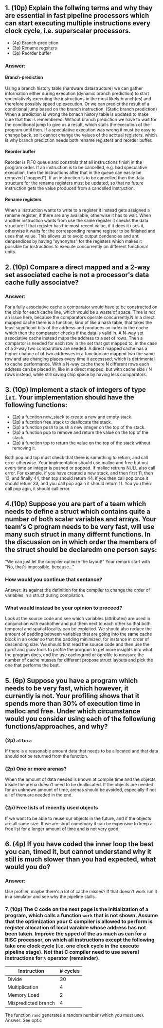## 1. (10p) Explain the follwing terms and why they are essential in fast pipeline processors which can start executing multiple instructions every clock cycle, i.e. superscalar processors.
+ (4p) Branch-prediction
+ (3p) Rename regsiters
+ (3p) Reorder buffer

### Answer:
#### Branch-prediction
Using a branch history table (hardware datastructure) we can gather information either during execution (dynamic branch prediction) to start speculatively executing the instructions in the most likely branch(es) and therefore possibly speed up execution. Or we can predict the result of a conditional jump based on the branch instruction. (Static branch prediction) When a prediction is wrong the brnach history table is updated to make sure that this is remembered. Without branch prediction we have to wait for the conditional jump to give us a result, which stalls the execution of the program until then. If a speculative execution was wrong it must be easy to change back, so it cannot change the values of the acctual registers, which is why branch prediction needs both rename registers and reorder buffer.
#### Reorder buffer
Reorder is FIFO queue and constrols that all instructions finish in the program order. If an instruction is to be cancelled, e.g. bad speculative execution, then the instructions after that in the queue can easily be removed ("popped").
If an instruction is to be cancelled then the data structure for the rename registers must be updated, so that no future instruction gets the value produced from a cancelled instruction.

#### Rename registers
When a instruction wants to write to a register it instead gets assigned a rename register, if there are any available, otherwise it has to wait. When another instruction wants from use the same register it checks the data structure if that register has the most recent value, if it does it uses it, otherwise it waits for the corresponding rename register to be finished and uses that value. This allows us to avoid output dendencies and anti denpendices by having "synonyms" for the registers which makes it possible for instructions to execute concurrently on different functional units.


## 2. (10p) Compare a direct mapped and a 2-way set associated cache is not a processor's data cache fully associatve?
### Answer:
For a fully associative cache a comparator would have to be constructed on the chip for each cache line, which would be a waste of space.
Time is not an issue here, because the comparators operate concurrently.N
In a direct mapped cache there is a function, kind of like a hash table, that takes the least significant bits of the address and produces an index in the cache which then the comparator checks if the data is valid in. 
A N-way set associative cache instead maps the address to a set of rows. Then a compartor is needed for each row in the set that got mapped to, in the case of a 2-way two comparators are needed.
A direct mapped cache has a higher chance of of two addresses in a function are mapped two the same row and are changing places every time it accesssed, which is detrimental to cache performance. With a N-way cache there N different rows each address can be placed in, like in a direct mapped, but with cache size / N rows instead, while still saving chip space by having less comparators.

## 3. (10p) Implement a stack of integers of type `int`. Your implementation should have the following functions:
* (2p) a fucntion new_stack to create a new and empty stack.
* (2p) a fucntion free_stack to deallocate the stack.
* (2p) a function push to push a new integer on the top of the stack.
* (2p) a function pop to remove and return the value on the top of the stack.
* (2p) a function top to return the value on the top of the stack without removing it.

Both pop and top must check that there is something to return, and call error otherwise. Your implmentation should use malloc and free but not every time an integer is pushed or popped. If malloc retruns NULL also call error.
For example, if you have created a new stack, and then first 11, then 13, and finally 44, then top should return 44. if you then call pop once it should retunr 33, and you call pop again it should return 11. You you then call pop agin, it should call error.

## 4.(10p) Suppose you are part of a team which needs to define a struct which contains quite a number of both scalar variables and arrays. Your team's C program needs to be very fast, will use many such struct in many differnt functions. In the discussion on in which order the members of the struct should be declaredm one person says:
"We can just let the compiler optimze the layout!"
Your remark start with "No, that's impossible, because..."
### How would you continue that sentance?
Answer:
Its against the definition for the compiler to change the order of variables in a struct during compilation.

### What would instead be your opinion to proceed?
Look at the source code and see which variables (attributes) are used in conjunction with eachother and put them next to each other so that both temporal and spatial locality can be exploited. We should also reduce the amount of padding between variables that are going into the same cache block in an order so that the padding minimized, for instance in order of descending size. We should first read the source code and then use the gprof and gcov tools to profile the program to get more insights into what the program does, and the use cachegrind or oprofile to measure the number of cache musses for different propose struct layouts and pick the one that performs the best.



## 5. (6p) Suppose you have a program which needs to be very fast, which however, it currently is not. Your profiling shows that it spends more than 30% of execution time in malloc and free. Under which circumstance would you consider using each of the followiung functions/approaches, and why?
### (2p) `alloca`
If there is a reasonable amount data that needs to be allocated and that data should not be returned from the function.
### (2p) One or more arenas?
When the amount of data needed is known at compile time and the objects inside the arena doesn't need to be deallocated. If the objects are needed for an unknown amount of time, arenas should be avoided, especially if not all of them are needed in the end.

### (2p) Free lists of recently used objects
If we want to be able to reuse our objects in the future, and if the objects are all same size. If we are short onmemory it can be expensive to keep a free list for a longer amount of time and is not very good.


## 6. (4p) If you have coded the inner loop the best you can, timed it, but cannot understand why it still is much slower than you had expected, what would you do?
### Answer:
Use profiler, maybe there's a lot of cache misses? If that doesn't work run it in a simulator and see why the pipeline stalls.

### 7. (10p) The C code on the next page is the initialization of a program, which calls a function `work` that is not shown. Assume that the optimization your C compiler is allowed to perform is register allocation of local varaible whose address has not been taken. Improve the spped of the as much as can for a RISC processor, on which all instructions except the following take one clock cycle (i.e. one clock cycle in the execute pipeline stage). Not that C compiler need to use several instructions for `%` operator (remainder).
| Instruction | # cycles |
| ----------- | -------- |
| Divide      | 30       |
| Multiplication | 4     |
| Memory Load | 2        |
| Mispredicted branch |4|

The function `rand` generates a random number (which you must use).
Answer:
See opt.c
